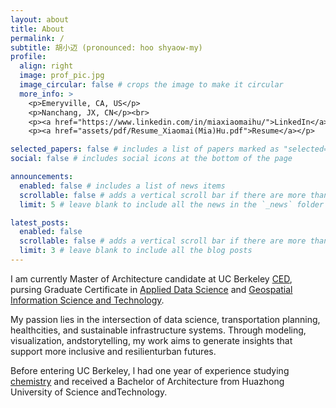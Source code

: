 ```yaml
---
layout: about
title: About
permalink: /
subtitle: 胡小迈 (pronounced: hoo shyaow-my)
profile:
  align: right
  image: prof_pic.jpg
  image_circular: false # crops the image to make it circular
  more_info: >
    <p>Emeryville, CA, US</p>
    <p>Nanchang, JX, CN</p><br>
    <p><a href="https://www.linkedin.com/in/miaxiaomaihu/">LinkedIn</a></p><br>
    <p><a href="assets/pdf/Resume_Xiaomai(Mia)Hu.pdf">Resume</a></p>

selected_papers: false # includes a list of papers marked as "selected={true}"
social: false # includes social icons at the bottom of the page

announcements:
  enabled: false # includes a list of news items
  scrollable: false # adds a vertical scroll bar if there are more than 3 news items
  limit: 5 # leave blank to include all the news in the `_news` folder

latest_posts:
  enabled: false
  scrollable: false # adds a vertical scroll bar if there are more than 3 new posts items
  limit: 3 # leave blank to include all the blog posts
---
```


I am currently Master of Architecture candidate at UC Berkeley [CED](https://ced.berkeley.edu/), pursing  Graduate Certificate in [Applied Data Science](https://www.ischool.berkeley.edu/programs/data-science-certificate) and [Geospatial Information Science and Technology](https://ourenvironment.berkeley.edu/graduatethe-phd-program/geospatial-information-science-and-technology).

My passion lies in the intersection of data science, transportation planning, healthcities, and sustainable infrastructure systems. Through modeling, visualization, andstorytelling, my work aims to generate insights that support more inclusive and resilienturban futures.

Before entering UC Berkeley, l had one year of experience studying [chemistry](https://chem.hust.edu.cn/index.htm) and received a Bachelor of Architecture from Huazhong University of Science andTechnology.
